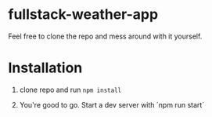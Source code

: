 # fullstack-weather-app
Feel free to clone the repo and mess around with it yourself.

# Installation
1. clone repo and run `npm install`

2. You're good to go. Start a dev server with ´npm run start´
